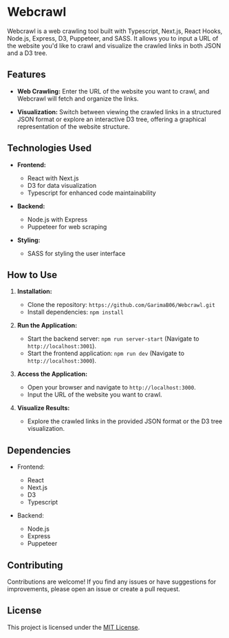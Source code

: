 # Webcrawl

Webcrawl is a web crawling tool built with Typescript, Next.js, React Hooks, Node.js, Express, D3, Puppeteer, and SASS. It allows you to input a URL of the website you'd like to crawl and visualize the crawled links in both JSON and a D3 tree.

## Features

- **Web Crawling:** Enter the URL of the website you want to crawl, and Webcrawl will fetch and organize the links.
  
- **Visualization:** Switch between viewing the crawled links in a structured JSON format or explore an interactive D3 tree, offering a graphical representation of the website structure.

## Technologies Used

- **Frontend:**
  - React with Next.js
  - D3 for data visualization
  - Typescript for enhanced code maintainability

- **Backend:**
  - Node.js with Express
  - Puppeteer for web scraping

- **Styling:**
  - SASS for styling the user interface

## How to Use

1. **Installation:**
   - Clone the repository: `https://github.com/GarimaB06/Webcrawl.git`
   - Install dependencies:
     `npm install`
     

2. **Run the Application:**
   - Start the backend server: `npm run server-start` (Navigate to `http://localhost:3001`).
   - Start the frontend application: `npm run dev` (Navigate to `http://localhost:3000`).

3. **Access the Application:**
   - Open your browser and navigate to `http://localhost:3000`.
   - Input the URL of the website you want to crawl.

4. **Visualize Results:**
   - Explore the crawled links in the provided JSON format or the D3 tree visualization.

## Dependencies

- Frontend:
  - React
  - Next.js
  - D3
  - Typescript

- Backend:
  - Node.js
  - Express
  - Puppeteer

## Contributing

Contributions are welcome! If you find any issues or have suggestions for improvements, please open an issue or create a pull request.

## License

This project is licensed under the [MIT License](LICENSE).
